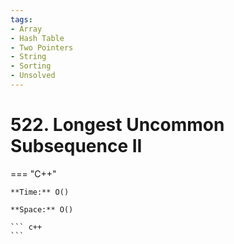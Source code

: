 ```yaml
---
tags:
- Array
- Hash Table
- Two Pointers
- String
- Sorting
- Unsolved
---
```



# 522. Longest Uncommon Subsequence II

=== "C++"

    **Time:** O()

    **Space:** O()

    ``` c++
    ```